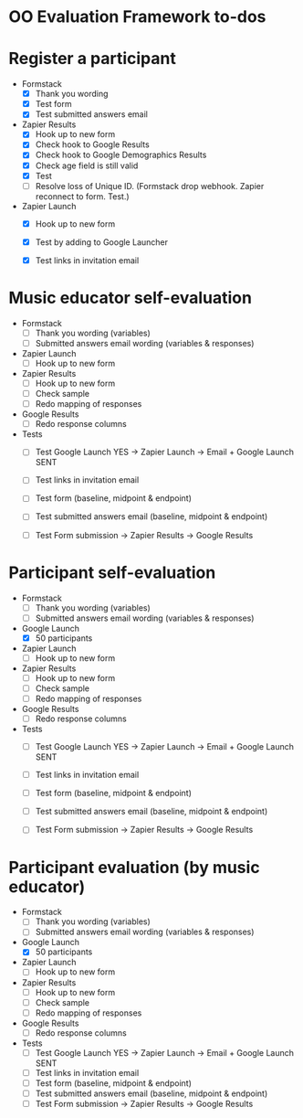 # OO Evaluation Framework to-dos


# Register a participant

- Formstack
	- [x] Thank you wording
	- [x] Test form
	- [x] Test submitted answers email
- Zapier Results
	- [x] Hook up to new form
	- [x] Check hook to Google Results
	- [x] Check hook to Google Demographics Results
	- [x] Check age field is still valid
	- [x] Test
	- [ ] Resolve loss of Unique ID. (Formstack drop webhook. Zapier reconnect to form. Test.)
- Zapier Launch
	- [x] Hook up to new form
	- [x] Test by adding to Google Launcher
	- [x] Test links in invitation email


# Music educator self-evaluation

- Formstack
	- [ ] Thank you wording (variables)
	- [ ] Submitted answers email wording (variables & responses)
- Zapier Launch
	- [ ] Hook up to new form
- Zapier Results
	- [ ] Hook up to new form
	- [ ] Check sample
	- [ ] Redo mapping of responses
- Google Results
	- [ ] Redo response columns
- Tests
	- [ ] Test Google Launch YES -> Zapier Launch -> Email + Google Launch SENT
	- [ ] Test links in invitation email
	- [ ] Test form (baseline, midpoint & endpoint)
	- [ ] Test submitted answers email (baseline, midpoint & endpoint)
	- [ ] Test Form submission -> Zapier Results -> Google Results


# Participant self-evaluation

- Formstack
	- [ ] Thank you wording (variables)
	- [ ] Submitted answers email wording (variables & responses)
- Google Launch
	- [x] 50 participants
- Zapier Launch
	- [ ] Hook up to new form
- Zapier Results
	- [ ] Hook up to new form
	- [ ] Check sample
	- [ ] Redo mapping of responses
- Google Results
	- [ ] Redo response columns
- Tests
	- [ ] Test Google Launch YES -> Zapier Launch -> Email + Google Launch SENT
	- [ ] Test links in invitation email
	- [ ] Test form (baseline, midpoint & endpoint)
	- [ ] Test submitted answers email (baseline, midpoint & endpoint)
	- [ ] Test Form submission -> Zapier Results -> Google Results


# Participant evaluation (by music educator)

- Formstack
	- [ ] Thank you wording (variables)
	- [ ] Submitted answers email wording (variables & responses)
- Google Launch
	- [x] 50 participants
- Zapier Launch
	- [ ] Hook up to new form
- Zapier Results
	- [ ] Hook up to new form
	- [ ] Check sample
	- [ ] Redo mapping of responses
- Google Results
	- [ ] Redo response columns
- Tests
	- [ ] Test Google Launch YES -> Zapier Launch -> Email + Google Launch SENT
	- [ ] Test links in invitation email
	- [ ] Test form (baseline, midpoint & endpoint)
	- [ ] Test submitted answers email (baseline, midpoint & endpoint)
	- [ ] Test Form submission -> Zapier Results -> Google Results
